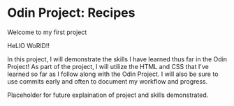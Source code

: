 # Odin Project: Recipes
Welcome to my first project

HeLlO WoRlD!!

In this project, I will demonstrate the skills I have learned thus far in the Odin Project!
As part of the project, I will utilize the HTML and CSS that I've learned so far as I follow along with the Odin Project. 
I will also be sure to use commits early and often to document my workflow and progress.

Placeholder for future explaination of project and skills demonstrated.